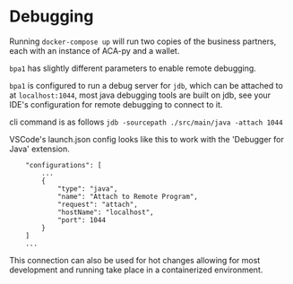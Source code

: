 # Debugging 
Running `docker-compose up` will run two copies of the business partners, each with an instance of ACA-py and a wallet. 

`bpa1` has slightly different parameters to enable remote debugging.

`bpa1` is configured to run a debug server for `jdb`, which can be attached to at `localhost:1044`, most java debugging tools are built on jdb, see your IDE's configuration for remote debugging to connect to it. 

cli command is as follows `jdb -sourcepath ./src/main/java -attach 1044`

VSCode's launch.json config looks like this to work with the 'Debugger for Java' extension. 

```
    "configurations": [
        ...
        {
            "type": "java",
            "name": "Attach to Remote Program",
            "request": "attach",
            "hostName": "localhost",
            "port": 1044
        }   
    ]
    ...
```    

This connection can also be used for hot changes allowing for most development and running take place in a containerized environment. 